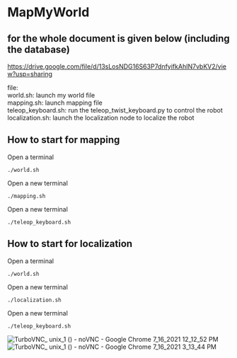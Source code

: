 # MapMyWorld
## for the whole document is given below (including the database)
https://drive.google.com/file/d/13sLosNDG16S63P7dnfyifkAhIN7vbKV2/view?usp=sharing

file:
<br/>
world.sh: launch my world file
<br/>
mapping.sh: launch mapping file
<br/>
teleop_keyboard.sh: run the teleop_twist_keyboard.py to control the robot
<br/>
localization.sh: launch the localization node to localize the robot
<br/>
## How to start for mapping
Open a terminal 
```
./world.sh
```
Open a new terminal 
```
./mapping.sh
```
Open a new terminal 
```
./teleop_keyboard.sh
```

## How to start for localization
Open a terminal 
```
./world.sh
```
Open a new terminal 
```
./localization.sh
```
Open a new terminal 
```
./teleop_keyboard.sh
```

![TurboVNC_ unix_1 () - noVNC - Google Chrome 7_16_2021 12_12_52 PM](https://user-images.githubusercontent.com/83933967/125892092-794522d0-1ea5-49ec-bbfc-02b44858c0c5.png)
![TurboVNC_ unix_1 () - noVNC - Google Chrome 7_16_2021 3_13_44 PM](https://user-images.githubusercontent.com/83933967/125907857-2612a9eb-80a5-4494-81ea-454ac12a66c7.png)

